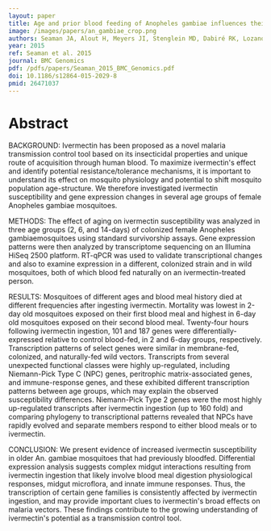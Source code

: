 ```yaml
---
layout: paper
title: Age and prior blood feeding of Anopheles gambiae influences their susceptibility and gene expression patterns to ivermectin-containing blood meals.
image: /images/papers/an_gambiae_crop.png
authors: Seaman JA, Alout H, Meyers JI, Stenglein MD, Dabiré RK, Lozano-Fuentes S, Burton TA, Kuklinski WS, Black WC 4th, Foy BD
year: 2015
ref: Seaman et al. 2015
journal: BMC Genomics
pdf: /pdfs/papers/Seaman_2015_BMC_Genomics.pdf
doi: 10.1186/s12864-015-2029-8
pmid: 26471037
---
```


# Abstract

BACKGROUND: Ivermectin has been proposed as a novel malaria transmission control 
tool based on its insecticidal properties and unique route of acquisition through
human blood. To maximize ivermectin's effect and identify potential
resistance/tolerance mechanisms, it is important to understand its effect on
mosquito physiology and potential to shift mosquito population age-structure. We 
therefore investigated ivermectin susceptibility and gene expression changes in
several age groups of female Anopheles gambiae mosquitoes.

METHODS: The effect of aging on ivermectin susceptibility was analyzed in three
age groups (2, 6, and 14-days) of colonized female Anopheles gambiaemosquitoes
using standard survivorship assays. Gene expression patterns were then analyzed
by transcriptome sequencing on an Illumina HiSeq 2500 platform. RT-qPCR was used 
to validate transcriptional changes and also to examine expression in a
different, colonized strain and in wild mosquitoes, both of which blood fed
naturally on an ivermectin-treated person.

RESULTS: Mosquitoes of different ages and blood meal history died at different
frequencies after ingesting ivermectin. Mortality was lowest in 2-day old
mosquitoes exposed on their first blood meal and highest in 6-day old mosquitoes 
exposed on their second blood meal. Twenty-four hours following ivermectin
ingestion, 101 and 187 genes were differentially-expressed relative to control
blood-fed, in 2 and 6-day groups, respectively. Transcription patterns of select 
genes were similar in membrane-fed, colonized, and naturally-fed wild vectors.
Transcripts from several unexpected functional classes were highly up-regulated, 
including Niemann-Pick Type C (NPC) genes, peritrophic matrix-associated genes,
and immune-response genes, and these exhibited different transcription patterns
between age groups, which may explain the observed susceptibility differences.
Niemann-Pick Type 2 genes were the most highly up-regulated transcripts after
ivermectin ingestion (up to 160 fold) and comparing phylogeny to transcriptional 
patterns revealed that NPCs have rapidly evolved and separate members respond to 
either blood meals or to ivermectin.

CONCLUSION: We present evidence of increased ivermectin susceptibility in older
An. gambiae mosquitoes that had previously bloodfed. Differential expression
analysis suggests complex midgut interactions resulting from ivermectin ingestion
that likely involve blood meal digestion physiological responses, midgut
microflora, and innate immune responses. Thus, the transcription of certain gene 
families is consistently affected by ivermectin ingestion, and may provide
important clues to ivermectin's broad effects on malaria vectors. These findings 
contribute to the growing understanding of ivermectin's potential as a
transmission control tool.
